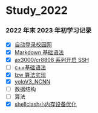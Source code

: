 # Study_2022

### 2022 年末 2023 年初学习记录

- [x] [自动登录校园网](https://github.com/NakanoSanku/Study_2022/blob/master/autoLoginCampusNetwork.md)
- [x] [Markdown 基础语法](https://github.com/NakanoSanku/Study_2022/blob/master/MarkdownStudy.md)
- [x] [ax3000/cr8808 系列开启 SSH](https://github.com/NakanoSanku/Study_2022/blob/master/ax3000/ax3000-cr880x-SSH.md)
- [ ] [c++基础语法](https://github.com/NakanoSanku/Study_2022/blob/master/C%2B%2B/C%2B%2B.md)
- [x] [lzw 算法实现](https://github.com/NakanoSanku/StudyShare/tree/master/lzw)
- [x] [yoloV3_NCNN](https://github.com/NakanoSanku/StudyShare/tree/master/yolov3_ncnn.py)
- [ ] 数据结构
- [ ] 算法
- [x] [shellclash小内存设备优化](/shellclash小内存设备优化.md)
